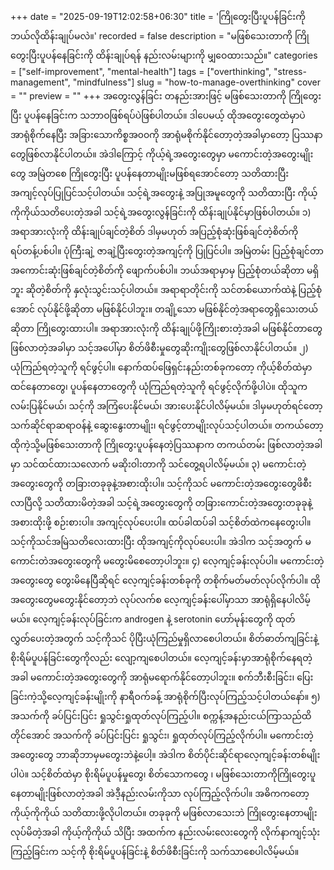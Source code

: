 +++
date = "2025-09-19T12:02:58+06:30"
title = 'ကြိုတွေးပြီးပူပန်ခြင်းကို ဘယ်လိုထိန်းချုပ်မလဲ။'
recorded = false
description = "မဖြစ်သေးတာကို ကြိုတွေးပြီးပူပန်နေခြင်းကို ထိန်းချုပ်ရန် နည်းလမ်းများကို မျှဝေထားသည်။"
categories = ["self-improvement", "mental-health"]
tags = ["overthinking", "stress-management", "mindfulness"]
slug = "how-to-manage-overthinking"
cover = ""
preview = ""
+++
အတွေးလွန်ခြင်း တနည်းအားဖြင့် မဖြစ်သေးတာကို ကြိုတွေးပြီး ပူပန်နေခြင်းက သဘာဝဖြစ်ရပ်ပဲဖြစ်ပါတယ်။ ဒါပေမယ့် ထိုအတွေးတွေထဲမှာပဲ အာရုံစိုက်နေပြီး အခြားသောကိစ္စအ၀၀ကို အာရုံမစိုက်နိုင်တော့တဲ့အခါမှာတော့ ပြဿနာတွေဖြစ်လာနိုင်ပါတယ်။ အဲဒါကြောင့် ကိုယ့်ရဲ့အတွေးတွေမှာ မကောင်းတဲ့အတွေးမျိုးတွေ အမြဲတစေ ကြိုတွေးပြီး ပူပန်နေတာမျိုးမဖြစ်ရအောင်တော့ သတိထားပြီး အကျင့်လုပ်ပြုပြင်သင့်ပါတယ်။ သင့်ရဲ့အတွေးနဲ့ အပြုအမူတွေကို သတိထားပြီး ကိုယ့်ကိုကိုယ်သတိပေးတဲ့အခါ သင့်ရဲ့အတွေးလွန်ခြင်းကို ထိန်းချုပ်နိုင်မှာဖြစ်ပါတယ်။
၁) အရာအားလုံးကို ထိန်းချုပ်ချင်တဲ့စိတ် ဒါမှမဟုတ် အပြည့်စုံဆုံးဖြစ်ချင်တဲ့စိတ်ကို ရပ်တန့်ပစ်ပါ။
ပုံကြီးချဲ့ ဇာချဲ့ပြီးတွေးတဲ့အကျင့်ကို ပြုပြင်ပါ။ အမြဲတမ်း ပြည့်စုံချင်တာ အကောင်းဆုံးဖြစ်ချင်တဲ့စိတ်ကို ဖျောက်ပစ်ပါ။ ဘယ်အရာမှာမှ ပြည့်စုံတယ်ဆိုတာ မရှိဘူး ဆိုတဲ့စိတ်ကို နှလုံးသွင်းသင့်ပါတယ်။ အရာရာတိုင်းကို သင်တစ်ယောက်ထဲနဲ့ ပြည့်စုံအောင် လုပ်နိုင်ဖို့ဆိုတာ မဖြစ်နိုင်ပါဘူး။ တချို့သော မဖြစ်နိုင်တဲ့အရာတွေရှိသေးတယ်ဆိုတာ ကြိုတွေးထားပါ။ အရာအားလုံးကို ထိန်းချုပ်ဖို့ကြိုးစားတဲ့အခါ မဖြစ်နိုင်တာတွေဖြစ်လာတဲ့အခါမှာ သင့်အပေါ်မှာ စိတ်ဖိစီးမှုတွေဆိုးကျိုးတွေဖြစ်လာနိုင်ပါတယ်။
၂) ယုံကြည်ရတဲ့သူကို ရင်ဖွင့်ပါ။
နောက်ထပ်ဖြေရှင်းနည်းတစ်ခုကတော့ ကိုယ့်စိတ်ထဲမှာ ထင်နေတာတွေ၊ ပူပန်နေတာတွေကို ယုံကြည်ရတဲ့သူကို ရင်ဖွင့်လိုက်ဖို့ပါပဲ။ ထိုသူက လမ်းပြနိုင်မယ်၊ သင့်ကို အကြံပေးနိုင်မယ်၊ အားပေးနိုင်ပါလိမ့်မယ်။ ဒါမှမဟုတ်ရင်တော့သက်ဆိုင်ရာဆရာဝန်နဲ့ ဆွေးနွေးတာမျိုး၊ ရင်ဖွင့်တာမျိုးလုပ်သင့်ပါတယ်။ တကယ်တော့ ထိုကဲ့သို့မဖြစ်သေးတာကို ကြိုတွေးပူပန်နေတဲ့ပြဿနာက တကယ်တမ်း ဖြစ်လာတဲ့အခါမှာ သင်ထင်ထားသလောက် မဆိုးဝါးတာကို သင်တွေ့ရပါလိမ့်မယ်။
၃) မကောင်းတဲ့အတွေးတွေကို တခြားတခုခုနဲ့အစားထိုးပါ။
သင့်ကိုသင် မကောင်းတဲ့အတွေးတွေဖိစီးလာပြီလို့ သတိထားမိတဲ့အခါ သင့်ရဲ့အတွေးတွေကို တခြားကောင်းတဲ့အတွေးတခုခုနဲ့ အစားထိုးဖို့ စဉ်းစားပါ။ အကျင့်လုပ်ပေးပါ။ ထပ်ခါထပ်ခါ သင့်စိတ်ထဲကနေတွေးပါ။ သင့်ကိုသင်အမြဲသတိလေးထားပြီး ထိုအကျင့်ကိုလုပ်ပေးပါ။ အဲဒါက သင့်အတွက် မကောင်းတဲအတွေးတွေကို မတွေးမိစေတော့ပါဘူး။
၄) လေ့ကျင့်ခန်းလုပ်ပါ။
မကောင်းတဲ့အတွေးတွေ တွေးမိနေပြီဆိုရင် လေ့ကျင့်ခန်းတစ်ခုကို တစိုက်မတ်မတ်လုပ်လိုက်ပါ။ ထိုအတွေးတွေမတွေးနိုင်တော့ဘဲ လုပ်လက်စ လေ့ကျင့်ခန်းပေါ်မှာသာ အာရုံရှိနေပါလိမ့်မယ်။ လေ့ကျင့်ခန်းလုပ်ခြင်းက androgen နဲ့ serotonin ဟော်မုန်းတွေကို ထုတ်လွှတ်ပေးတဲ့အတွက် သင့်ကိုသင် ပိုပြီးယုံကြည်မှုရှိလာစေပါတယ်။ စိတ်ဓာတ်ကျခြင်းနဲ့ စိုးရိမ်ပူပန်ခြင်းတွေကိုလည်း လျော့ကျစေပါတယ်။ လေ့ကျင့်ခန်းမှာအာရုံစိုက်နေရတဲ့အခါ မကောင်းတဲ့အတွေးတွေကို အာရုံမရောက်နိုင်တော့ပါဘူး။ စက်ဘီးစီးခြင်း၊ ပြေးခြင်းကဲ့သို့လေ့ကျင့်ခန်းမျိုးကို နာရီဝက်ခန့် အာရုံစိုက်ပြီးလုပ်ကြည့်သင့်ပါတယ်နော်။
၅) အသက်ကို ခပ်ပြင်းပြင်း ရှုသွင်းရှုထုတ်လုပ်ကြည့်ပါ။
စက္ကန့်အနည်းငယ်ကြာသည်ထိတိုင်အောင် အသက်ကို ခပ်ပြင်းပြင်း ရှုသွင်း၊ ရှုထုတ်လုပ်ကြည့်လိုက်ပါ။ မကောင်းတဲ့အတွေးတွေ ဘာဆိုဘာမှမတွေးဘဲနဲ့ပေါ့။ အဲဒါက စိတ်ပိုင်းဆိုင်ရာလေ့ကျင့်ခန်းတစ်မျိုးပါပဲ။ သင့်စိတ်ထဲမှာ စိုးရိမ်ပူပန်မှုတွေ၊ စိတ်သောကတွေ ၊ မဖြစ်သေးတာကိုကြိုတွေးပူနေတာမျိုးဖြစ်လာတဲ့အခါ အဲဒီ့နည်းလမ်းကိုသာ လုပ်ကြည့်လိုက်ပါ။
အဓိကကတော့ ကိုယ့်ကိုကိုယ် သတိထားဖို့လိုပါတယ်။ တခုခုကို မဖြစ်လာသေးဘဲ ကြိုတွေးနေတာမျိုးလုပ်မိတဲ့အခါ ကိုယ့်ကိုကိုယ် သိပြီး အထက်က နည်းလမ်းလေးတွေကို လိုက်နာကျင့်သုံးကြည့်ခြင်းက သင့်ကို စိုးရိမ်ပူပန်ခြင်းနဲ့ စိတ်ဖိစီးခြင်းကို သက်သာစေပါလိမ့်မယ်။